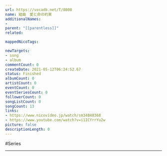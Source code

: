 ```yaml
---
url: https://vocadb.net/T/8000
name: 組曲　愛と命の約束
additionalNames: 
- 
parent: "[[parentless]]"
related:

mappedNicoTags:

newTargets:
- song
- album
commentCount: 0
createDate: 2021-05-12T06:24:52.67
status: Finished
albumCount: 0
artistCount: 0
eventCount: 0
eventSeriesCount: 0
followerCount: 0
songListCount: 0
songCount: 13
links: 
- https://www.nicovideo.jp/watch/sm34848368
- https://www.youtube.com/watch?v=i1ICYrrYu2w
picture: false
descriptionLength: 0
---
```


#Series



---

